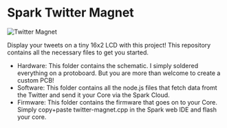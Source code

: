 Spark Twitter Magnet
==============

![Twitter Magnet](https://raw2.github.com/spark/twitter-magnet/master/twitter-magnet.jpg)

Display your tweets on a tiny 16x2 LCD with this project! This repository contains all the necessary files to get you started.

  * Hardware: This folder contains the schematic. I simply soldered everything on a protoboard. But you are more than welcome to create a custom PCB!
  * Software: This folder contains all the node.js files that fetch data fromt the Twitter and send it your Core via the Spark Cloud.
  * Firmware: This folder contains the firmware that goes on to your Core. Simply copy+paste twitter-magnet.cpp in the Spark web IDE and flash your core.
  
